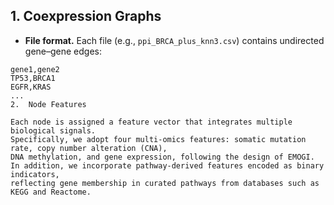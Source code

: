 ## 1. Coexpression Graphs

- **File format.** Each file (e.g., `ppi_BRCA_plus_knn3.csv`) contains undirected gene–gene edges:

```csv
gene1,gene2
TP53,BRCA1
EGFR,KRAS
...
2.  Node Features

Each node is assigned a feature vector that integrates multiple biological signals.
Specifically, we adopt four multi-omics features: somatic mutation rate, copy number alteration (CNA),
DNA methylation, and gene expression, following the design of EMOGI.
In addition, we incorporate pathway-derived features encoded as binary indicators,
reflecting gene membership in curated pathways from databases such as KEGG and Reactome.

